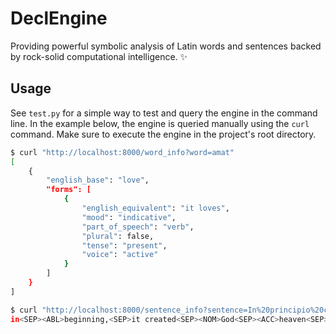 # DeclEngine
Providing powerful symbolic analysis of Latin words and sentences backed by rock-solid computational intelligence. ✨

## Usage
See `test.py` for a simple way to test and query the engine in the command line. In the example below, the engine is queried manually using the `curl` command. Make sure to execute the engine in the project's root directory.
```sh
$ curl "http://localhost:8000/word_info?word=amat"
[
    {
        "english_base": "love",
        "forms": [
            {
                "english_equivalent": "it loves",
                "mood": "indicative",
                "part_of_speech": "verb",
                "plural": false,
                "tense": "present",
                "voice": "active"
            }
        ]
    }
]

$ curl "http://localhost:8000/sentence_info?sentence=In%20principio%20creavit%20Deus%20caelum%20et%20terram."
in<SEP><ABL>beginning,<SEP>it created<SEP><NOM>God<SEP><ACC>heaven<SEP>and<SEP><ACC>earth.
```
